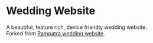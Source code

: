 # Wedding Website
A beautiful, feature rich, device friendly wedding website.  
Forked from [Rampatra wedding website](https://github.com/rampatra/wedding-website).
